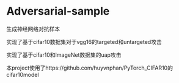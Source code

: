 # Adversarial-sample
生成神经网络对抗样本

实现了基于cifar10数据集对于vgg16的targeted和untargeted攻击

实现了基于cifar10和ImageNet数据集的uap攻击

本project使用了https://github.com/huyvnphan/PyTorch_CIFAR10的cifar10model
